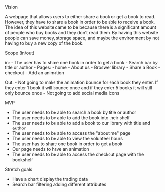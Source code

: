 Vision

A webpage that allows users to either share a book or get a book to read. However, they have to share a book in order to be able to receive a book. The idea of this website came to be because there is a significant amount of people who buy books and they don’t read them. By having this website people can save money, storage space, and maybe the environment by not having to buy a new copy of the book.

Scope (in/out)

in: 
    - The user has to share one book in order to get a book
    - Search bar by title or author
    - Pages:
        - home
        - About us
        - Broswer library
        - Share a Book
        - checkout 
    - Add an animation 
    
Out:
    - Not going to make the animation bounce for each book they enter. If they enter 1 book it will bounce once and if they enter 5 books it will still only bounce once
    - Not going to add social media icons
    
MVP
- The user needs to be able to search a book by title or author
- The user needs to be able to add the book into their shelf
- The user needs to be able to add a book to our library with title and author
- The user needs to be able to access the "about me" page
- The user needs to be able to view the volunteer hours
- The user has to share one book in order to get a book
- Our page needs to have an animation 
- The user needs to be able to access the checkout page with the bookshelf

Stretch goals
- Have a chart display the trading data
- Search bar filtering adding different attributes 

